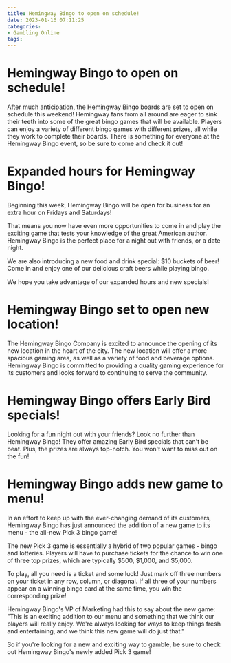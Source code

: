 ```yaml
---
title: Hemingway Bingo to open on schedule!
date: 2023-01-16 07:11:25
categories:
- Gambling Online
tags:
---
```



#  Hemingway Bingo to open on schedule!



After much anticipation, the Hemingway Bingo boards are set to open on schedule this weekend! Hemingway fans from all around are eager to sink their teeth into some of the great bingo games that will be available. Players can enjoy a variety of different bingo games with different prizes, all while they work to complete their boards. There is something for everyone at the Hemingway Bingo event, so be sure to come and check it out!

#  Expanded hours for Hemingway Bingo!

Beginning this week, Hemingway Bingo will be open for business for an extra hour on Fridays and Saturdays!

That means you now have even more opportunities to come in and play the exciting game that tests your knowledge of the great American author. Hemingway Bingo is the perfect place for a night out with friends, or a date night.

We are also introducing a new food and drink special: $10 buckets of beer! Come in and enjoy one of our delicious craft beers while playing bingo.

We hope you take advantage of our expanded hours and new specials!

#  Hemingway Bingo set to open new location!

The Hemingway Bingo Company is excited to announce the opening of its new location in the heart of the city. The new location will offer a more spacious gaming area, as well as a variety of food and beverage options. Hemingway Bingo is committed to providing a quality gaming experience for its customers and looks forward to continuing to serve the community.

#  Hemingway Bingo offers Early Bird specials!

Looking for a fun night out with your friends? Look no further than Hemingway Bingo! They offer amazing Early Bird specials that can't be beat. Plus, the prizes are always top-notch. You won't want to miss out on the fun!

#  Hemingway Bingo adds new game to menu!

In an effort to keep up with the ever-changing demand of its customers, Hemingway Bingo has just announced the addition of a new game to its menu - the all-new Pick 3 bingo game!

The new Pick 3 game is essentially a hybrid of two popular games - bingo and lotteries. Players will have to purchase tickets for the chance to win one of three top prizes, which are typically $500, $1,000, and $5,000.

To play, all you need is a ticket and some luck! Just mark off three numbers on your ticket in any row, column, or diagonal. If all three of your numbers appear on a winning bingo card at the same time, you win the corresponding prize!

Hemingway Bingo's VP of Marketing had this to say about the new game: "This is an exciting addition to our menu and something that we think our players will really enjoy. We're always looking for ways to keep things fresh and entertaining, and we think this new game will do just that."

So if you're looking for a new and exciting way to gamble, be sure to check out Hemingway Bingo's newly added Pick 3 game!